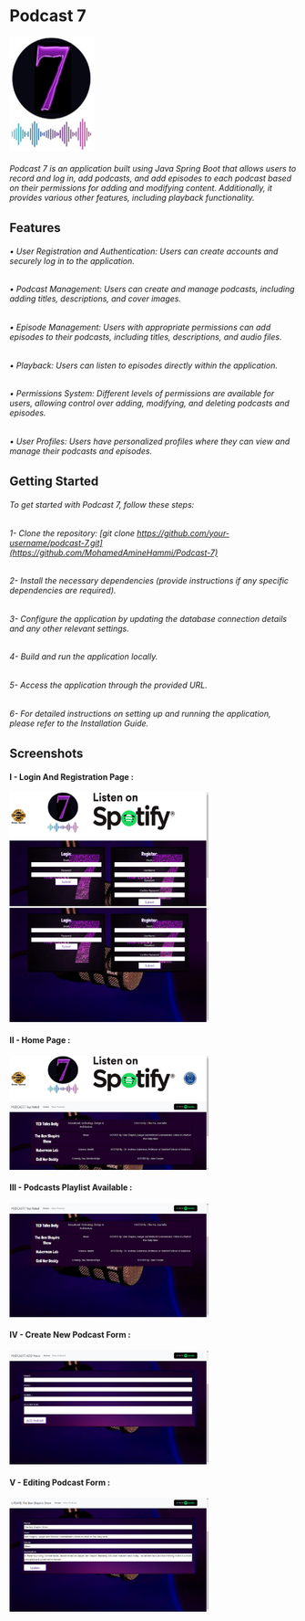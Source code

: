 # Podcast 7
<img src="https://raw.githubusercontent.com/MohamedAmineHammi/Podcast-7/main/Materiel/Logo.png" width="150" height="200">

###### Podcast 7 is an application built using Java Spring Boot that allows users to record and log in, add podcasts, and add episodes to each podcast based on their permissions for adding and modifying content. Additionally, it provides various other features, including playback functionality.

## Features
###### • User Registration and Authentication: Users can create accounts and securely log in to the application.
###### • Podcast Management: Users can create and manage podcasts, including adding titles, descriptions, and cover images.
###### • Episode Management: Users with appropriate permissions can add episodes to their podcasts, including titles, descriptions, and audio files.
###### • Playback: Users can listen to episodes directly within the application.
###### • Permissions System: Different levels of permissions are available for users, allowing control over adding, modifying, and deleting podcasts and episodes.
###### • User Profiles: Users have personalized profiles where they can view and manage their podcasts and episodes.

## Getting Started
###### To get started with Podcast 7, follow these steps:

###### 1- Clone the repository: [git clone https://github.com/your-username/podcast-7.git](https://github.com/MohamedAmineHammi/Podcast-7)
###### 2- Install the necessary dependencies (provide instructions if any specific dependencies are required).
###### 3- Configure the application by updating the database connection details and any other relevant settings.
###### 4- Build and run the application locally.
###### 5- Access the application through the provided URL.
###### 6- For detailed instructions on setting up and running the application, please refer to the Installation Guide.

## Screenshots
#### I - Login And Registration Page :
<img src="https://raw.githubusercontent.com/MohamedAmineHammi/Podcast-7/main/Materiel/Login%20And%20Registration%20Page.png" width="350" height="200"> <img src="https://raw.githubusercontent.com/MohamedAmineHammi/Podcast-7/main/Materiel/Login%20And%20Registration.png" width="350" height="200">

#### II - Home Page :
<img src="https://raw.githubusercontent.com/MohamedAmineHammi/Podcast-7/main/Materiel/Home%20Page%201.png" width="350" height="200"> 

#### III - Podcasts Playlist Available :
<img src="https://raw.githubusercontent.com/MohamedAmineHammi/Podcast-7/main/Materiel/Home%20Page%202.png" width="350" height="200"> 

#### IV - Create New Podcast Form :
<img src="https://raw.githubusercontent.com/MohamedAmineHammi/Podcast-7/main/Materiel/New%20Podcast.png" width="350" height="200"> 

#### V - Editing Podcast Form :
<img src="https://raw.githubusercontent.com/MohamedAmineHammi/Podcast-7/main/Materiel/Update%20Podcast.png" width="350" height="200"> 


